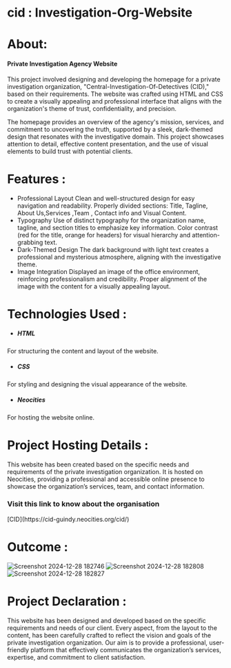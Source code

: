 # cid : Investigation-Org-Website
# About:
<h4>Private Investigation Agency Website</h4>
This project involved designing and developing the homepage for a private investigation organization, "Central-Investigation-Of-Detectives (CID)," based on their requirements. The website was crafted using HTML and CSS to create a visually appealing and professional interface that aligns with the organization's theme of trust, confidentiality, and precision.

The homepage provides an overview of the agency's mission, services, and commitment to uncovering the truth, supported by a sleek, dark-themed design that resonates with the investigative domain. This project showcases attention to detail, effective content presentation, and the use of visual elements to build trust with potential clients.

# Features :
* Professional Layout
Clean and well-structured design for easy navigation and readability.
Properly divided sections: Title, Tagline, About Us,Services ,Team , Contact info  and Visual Content.
* Typography
Use of distinct typography for the organization name, tagline, and section titles to emphasize key information.
Color contrast (red for the title, orange for headers) for visual hierarchy and attention-grabbing text.
* Dark-Themed Design
The dark background with light text creates a professional and mysterious atmosphere, aligning with the investigative theme.
* Image Integration
Displayed an image of the office environment, reinforcing professionalism and credibility.
Proper alignment of the image with the content for a visually appealing layout.

# Technologies Used : 

* <h5>HTML</h5>
For structuring the content and layout of the website.
* <h5>CSS</h5> 
For styling and designing the visual appearance of the website.
* <h5>Neocities</h5> 
For hosting the website online.
  
# Project Hosting Details :
This website has been created based on the specific needs and requirements of the private investigation organization. It is hosted on Neocities, providing a professional and accessible online presence to showcase the organization’s services, team, and contact information.

<h3>Visit this link to know about the organisation </h3>[CID](https://cid-guindy.neocities.org/cid/)

# Outcome :
![Screenshot 2024-12-28 182746](https://github.com/user-attachments/assets/09e49c1b-cb82-4e38-86d4-8a03e7c254c0)
![Screenshot 2024-12-28 182808](https://github.com/user-attachments/assets/a1f73b29-c611-4b0f-bf7b-63721d513ee5)
![Screenshot 2024-12-28 182827](https://github.com/user-attachments/assets/1596e881-66ad-4ee2-ae63-a9eb3d46a2c5)

# Project Declaration :
This website has been designed and developed based on the specific requirements and needs of our client. Every aspect, from the layout to the content, has been carefully crafted to reflect the vision and goals of the private investigation organization. Our aim is to provide a professional, user-friendly platform that effectively communicates the organization’s services, expertise, and commitment to client satisfaction.
